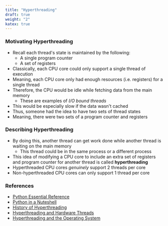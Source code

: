 ```yaml
---
title: "Hyperthreading"
draft: true
weight: "2"
katex: true
---
```


### Motivating Hyperthreading
- Recall each thread's state is maintained by the following:
	- A single program counter
	- A set of registers
- Classically, each CPU core could only support a single thread of execution
- Meaning, each CPU core only had enough resources (i.e. registers) for a single thread
- Therefore, the CPU would be idle while fetching data from the main memory
	- These are examples of *I/O bound threads*
- This would be especially slow if the data wasn't cached
- Thus, someone had the idea to have two sets of thread states
- Meaning, there were two sets of a program counter and registers

### Describing Hyperthreading
- By doing this, another thread can get work done while another thread is waiting on the main memory
	- This thread could be in the same process or a different process
- This idea of modifying a CPU core to include an extra set of registers and program counter for another thread is called **hyperthreading**
- Hyperthreaded CPU cores *genuinely* support 2 threads per core
- Non-hyperthreaded CPU cores can only support 1 thread per core

### References
- [Python Essential Reference](http://index-of.co.uk/Python/Python%20Essential%20Reference,%20Fourth%20Edition.pdf)
- [Python in a Nuteshell](https://www.arp.com/medias/13916546.pdf)
- [History of Hyperthreading](https://stackoverflow.com/a/19518207/12777044)
- [Hyperthreading and Hardware Threads](https://stackoverflow.com/questions/5593328/software-threads-vs-hardware-threads/5593432#5593432)
- [Hyperthreading and the Operating System](https://stackoverflow.com/questions/5593328/software-threads-vs-hardware-threads/5593389#5593389)
